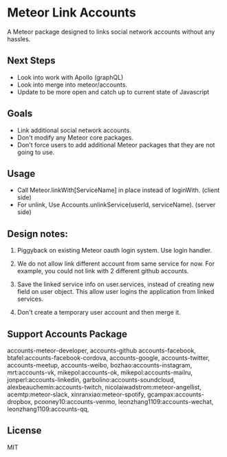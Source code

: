 # Meteor Link Accounts
A Meteor package designed to links social network accounts without any hassles.

## Next Steps
* Look into work with Apollo (graphQL)
* Look into merge into meteor/accounts.
* Update to be more open and catch up to current state of Javascript

## Goals
* Link additional social network accounts.
* Don't modify any Meteor core packages.
* Don't force users to add additional Meteor packages that they are not going to
  use.

## Usage
* Call Meteor.linkWith[ServiceName] in place instead of loginWith.  (client side)
* For unlink, Use Accounts.unlinkService(userId, serviceName).  (server side)

## Design notes:
1. Piggyback on existing Meteor oauth login system. Use login handler.

2. We do not allow link different account from same service for now. For example, you
   could not link with 2 different github accounts.

3. Save the linked service info on user.services, instead of creating new field
   on user object.  This allow user logins the application from linked services.

4. Don't create a temporary user account and then merge it.

## Support Accounts Package
accounts-meteor-developer, accounts-github accounts-facebook,
btafel:accounts-facebook-cordova, accounts-google, accounts-twitter,
accounts-meetup, accounts-weibo, bozhao:accounts-instagram,
mrt:accounts-vk, mikepol:accounts-ok, mikepol:accounts-mailru,
jonperl:accounts-linkedin, garbolino:accounts-soundcloud, alexbeauchemin:accounts-twitch, 
nicolaiwadstrom:meteor-angellist, acemtp:meteor-slack, xinranxiao:meteor-spotify,
gcampax:accounts-dropbox, pcooney10:accounts-venmo, leonzhang1109:accounts-wechat,
leonzhang1109:accounts-qq,

## License
MIT
